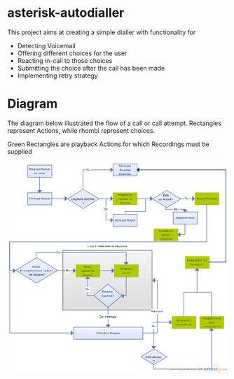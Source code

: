 # asterisk-autodialler

This project aims at creating a simple dialler with functionality for

* Detecting Voicemail
* Offering different choices for the user
* Reacting in-call to those choices
* Submitting the choice after the call has been made
* Implementing retry strategy


# Diagram
The diagram below illustrated the flow of a call or call attempt.
Rectangles represent Actions, while rhombi represent choices.

Green Rectangles are playback Actions for which Recordings must be supplied

![diagram](/doc/flowchart.png?raw=true)
